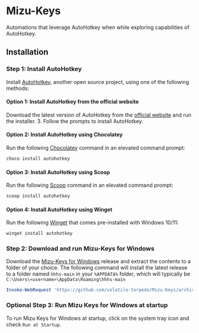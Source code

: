 # Mizu-Keys
Automations that leverage AutoHotkey when while exploring capabilities of AutoHotkey.

## Installation
### Step 1: Install AutoHotkey
Install [AutoHotkey](https://www.autohotkey.com/), another open source project, using one of the following methods:

#### Option 1: Install AutoHotkey from the official website
Download the latest version of AutoHotkey from the [official website](https://www.autohotkey.com/) and run the installer.
3. Follow the prompts to install AutoHotkey.

#### Option 2: Install AutoHotkey using Chocolatey
Run the following [Chocolatey](https://chocolatey.org/install) command in an elevated command prompt:
```powershell
choco install autohotkey
```

#### Option 3: Install AutoHotkey using Scoop
Run the following [Scoop](https://scoop.sh/) command in an elevated command prompt:
```powershell
scoop install autohotkey
```
#### Option 4: Install AutoHotkey using Winget
Run the following [Winget](https://github.com/microsoft/winget-cli) that comes pre-installed with Windows 10/11:
```powershell
winget install autohotkey
```

### Step 2: Download and run Mizu-Keys for Windows 
Download the [Mizu-Keys for Windows](https://github.com/volatile-torpedo/Mizu-Keys) release and extract the contents to a folder of your choice. The following command will install the latest release to a folder named `hhhs-main` in your `%APPDATA%` folder, which will typically be `C:\Users\<username>\AppData\Roaming\hhhs-main`
```powershell
Invoke-WebRequest 'https://github.com/volatile-torpedo/Mizu-Keys/archive/refs/heads/main.zip' -OutFile .\Mizu-Keys.zip; Expand-Archive .\Mizu-Keys.zip -DestinationFolder $env:APPDATA -Force; Remove-Item .\Mizu-Keys.zip; cd $env:APPDATA\Mizu-Keys-main; Start-Process .\Mizu-Keys.ahk
```

### Optional Step 3: Run Mizu Keys for Windows at startup
To run Mizu Keys for Windows at startup, click on the system tray icon and check `Run at Startup`.

